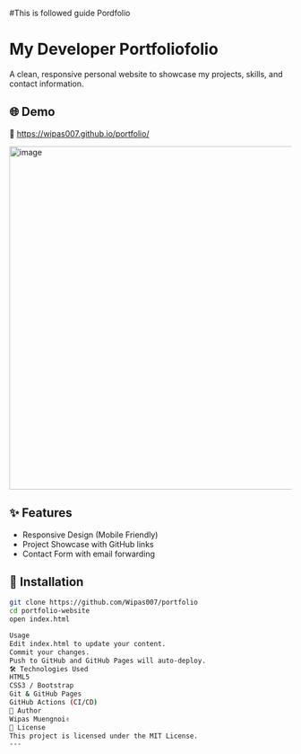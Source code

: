 #This is followed guide Pordfolio
# My Developer Portfoliofolio

A clean, responsive personal website to showcase my projects, skills, and contact information.

## 🌐 Demo
🔗 https://wipas007.github.io/portfolio/

<img width="1440" height="611" alt="image" src="https://github.com/user-attachments/assets/b7fe676e-ae02-4124-98fa-796d465ca0b4" />


## ✨ Features
- Responsive Design (Mobile Friendly)
- Project Showcase with GitHub links
- Contact Form with email forwarding

## 🚀 Installation
```bash
git clone https://github.com/Wipas007/portfolio
cd portfolio-website
open index.html

Usage
Edit index.html to update your content.
Commit your changes.
Push to GitHub and GitHub Pages will auto-deploy.
🛠 Technologies Used
HTML5
CSS3 / Bootstrap
Git & GitHub Pages
GitHub Actions (CI/CD)
🙋 Author
Wipas Muengnoi✌
📄 License
This project is licensed under the MIT License.
---
